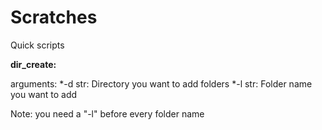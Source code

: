 # Scratches
Quick scripts

**dir_create:** 

  arguments: 
    *-d str: Directory you want to add folders
    *-l str: Folder name you want to add
  
Note: you need a "-l" before every folder name
